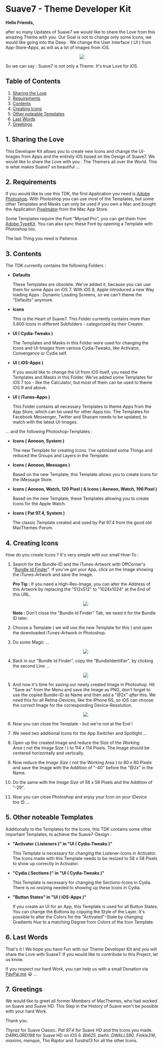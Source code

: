 # Suave7 - Theme Developer Kit

**Hello Friends,**

after so many Updates of Suave7 we would like to share the Love from this amazing Theme with you. Our Goal is not to change only some Icons, we would like going into the Deep&nbsp;: We change the User Interface&nbsp;(&nbsp;UI&nbsp;) from App-Store-Apps, as will as a lot of Images from iOS.

<p align="center"><img src="https://repo.avalon-studios.de/developer/TDK_Header.png" /></p>

So we can say&nbsp;: Suave7 is not only a Theme. It's true Love for iOS.


## Table of Contents

1.	[Sharing the Love](#1-sharing-the-love)
2.	[Requirements](#2-requirements)
3.	[Contents](#3-contents)
4.	[Creating Icons](#4-creating-icons)
5.	[Other noteable Templates](#5-other-noteable-templates)
6.	[Last Words](#6-last-words)
7.	[Greetings](#7-greetings)


## 1. Sharing the Love

This Developer Kit allows you to create new Icons and change the UI-Images from Apps and the entirely iOS based on the Design of Suave7. We would like to share the Love with you&nbsp;: The Themers all over the World. This is what makes Suave7 so beautiful&nbsp;…


## 2. Requirements

If you would like to use this TDK, the first Application you need is [Adobe Photoshop](https://www.adobe.com/de/products/photoshop.html). With Photoshop you can use most of the Templates, but some other Templates and Masks can only be used if you own a Mac and bought the Application [Pixelmator](https://itunes.apple.com/de/app/pixelmator/id407963104?mt=12) from the Mac App Store.

Some Templates require the Font "Myriad Pro", you can get them from [Adobe TypeKit](https://typekit.com/fonts/myriad). You can also sync these Font by opening a Template with Photoshop too.

The last Thing you need is Patience.


## 3. Contents

The TDK currently contains the following Folders&nbsp;:

-  **Defaults**

	These Templates are obsolete. We've added it, because you can use them for some Apps on iOS 7. With iOS 8, Apple introduced a new Way loading Apps : Dynamic Loading Screens, so we can't theme the "Defaults" anymore.

-  **Icons**

	This is the Heart of Suave7. This Folder currently contains more than 5.600 Icons in different Subfolders - categorized by their Creator.

-  **UI&nbsp;(&nbsp;Cydia-Tweaks&nbsp;)**

	The Templates and Masks in this Folder were used for changing the Icons and UI-Images from various Cydia-Tweaks, like Activator, Convergance or Cydia self.

-  **UI&nbsp;(&nbsp;iOS-Apps&nbsp;)**

	If you would like to change the UI from iOS itself, you need the Templates and Masks in this Folder. We've added some Templates for iOS 7 too - like the Calculator, but most of them can be used to theme iOS 9 and above.

-  **UI&nbsp;(&nbsp;iTunes-Apps&nbsp;)**

	This Folder contains all necessary Templates to theme Apps from the App Store, which can be used for other Apps too. The Templates for Facebook Messenger, Twitter and Shazam needs to be updated, to match with the latest UI-Images.

… and the following Photoshop-Templates&nbsp;:

- **Icons&nbsp;(&nbsp;Aeneon, System&nbsp;)**

	The new Template for creating Icons. I've optimized some Things and reduced the Groups and Layers in the Template.

- **Icons&nbsp;(&nbsp;Aeneon, Messages&nbsp;)**

	Based on the new Template, this Template allows you to create Icons for the iMessage Store.

- **Icons&nbsp;(&nbsp;Aeneon, Watch, 120 Pixel&nbsp;)&nbsp;& Icons&nbsp;(&nbsp;Aeneon, Watch, 196 Pixel&nbsp;)**

	Based on the new Template, these Templates allowing you to create Icons for the Apple Watch.

- **Icons&nbsp;(&nbsp;Pat 97.4, System&nbsp;)**

	The classic Template created and used by Pat 97.4 from the good old MacThemes-Forum.


## 4. Creating Icons

How do you create Icons&nbsp;? It's very simple with our small How-To&nbsp;:

1.	Search for the Bundle-ID and the iTunes-Artwork with OffCorner's "[Bundle Id Finder](http://offcornerdev.com/bundleid.html)". If you've got your App, click on the Image showing the iTunes-Artwork and save the Image.

	**Pro Tip&nbsp;:** If you need a High-Res-Image, you can alter the Address of this Artwork by replacing the "512x512" to "1024x1024" at the End of this URL.

	<p align="center"><img src="https://repo.avalon-studios.de/developer/TDK_Creation_HighResArtwork.png" /></p>

	**Note&nbsp;:** Don't close the "Bundle Id Finder" Tab, we need it for the Bundle ID later.

2.	Choose a Template&nbsp;(&nbsp;we will use the new Template for this&nbsp;) and open the downloaded iTunes-Artwork in Photoshop.

3.	Do some Magic&nbsp;…

	<p align="center"><img src="https://repo.avalon-studios.de/developer/TDK_Creation_TheMagic.png" /></p>

4.	Back in our "Bundle Id Finder", copy the "BundleIdentifier", by clicking the second Line&nbsp;…

	<p align="center"><img src="https://repo.avalon-studios.de/developer/TDK_Creation_BundleIdentifier.png" /></p>

5.	And now it's time for saving our newly created Image in Photoshop. Hit "Save as" from the Menu and save the Image as PNG, don't forget to use the copied Bundle-ID as Name and then add a "@2x" *after* this. We need this for all Retina-Devices, like the iPhone 6S, so iOS can choose the correct Image for the corresponding Device-Resolution.

	<p align="center"><img src="https://repo.avalon-studios.de/developer/TDK_Creation_SaveTheMagic.png" /></p>

6.	Now you can close the Template&nbsp;- but we're not at the End !

7.	We need two additional Icons for the App Switcher and Spotlight&nbsp;…

8.	Open up the created Image and reduce the Size of the *Working Area*&nbsp;(&nbsp;not the Image Size&nbsp;!&nbsp;) to 114 x 114 Pixels. The Image should be centered horizontally and vertically.

9.	Now reduce the *Image Size*&nbsp;(&nbsp;not the Working Area&nbsp;) to 80 x 80 Pixels and save the Image with the Addition of "-40" before the "@2x" in the Name.

10.	Do the same with the *Image Size* of 58 x 58 Pixels and the Addition of "-29".

11.	Now you can close Photoshop and enjoy your Icon on your iDevice too&nbsp;😊&nbsp;…


## 5. Other noteable Templates

Additionally to the Templates for the Icons, this TDK contains some other important Templates, to achieve the Suave7-Design&nbsp;:

-  **"Activator&nbsp;(&nbsp;Listeners&nbsp;)" in "UI&nbsp;(&nbsp;Cydia-Tweaks&nbsp;)"**

	This Template is necessary for changing the Listener-Icons in Activator. The Icons made with this Template needs to be resized to 58 x 58 Pixels to show up correctly in Activator.

-  **"Cydia&nbsp;(&nbsp;Sections&nbsp;)" in "UI&nbsp;(&nbsp;Cydia-Tweaks&nbsp;)"**

	This Template is necessary for changing the Sections-Icons in Cydia. There is *no resizing* needed to showing up these Icons in Cydia.

-  **"Button States" in "UI&nbsp;(&nbsp;iOS-Apps&nbsp;)"**

	If you create an UI for an App, this Template is used for all Button States. You can change the Buttons by copying the Style of the Layer. It's possible to alter the Colors for the "Activated"-State by changing Gradients *Hue* to a matching Degree from Colors of the Icon Template.


## 6. Last Words

That's it ! We hope you have Fun with our Theme Developer Kit and you will share the Love with Suave7. If you would like to contribute to this Project, let us know.

If you respect our hard Work, you can help us with a small Donation via [PayPal.me](https://paypal.me/avalonstudios)&nbsp;😃&nbsp;…


## 7. Greetings

We would like to greet all former Members of MacThemes, who had worked on Suave and Suave HD. This Step in the History of Suave won't be possible with your hard Work.

Thank you.

*Thyraz* for Suave Classic. *Pat 97.4* for Suave HD and the Icons you made. *D4RKL0RD198* for Suave HD on iOS 6. *Bli625*, *bwhli*, *DWALLS90*, *Finkle316*, *maxims*, *nienque*, *The Raptor* and *Tundra13* for all the other Icons.